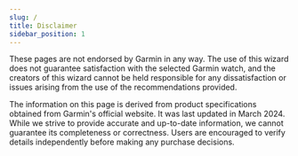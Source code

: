 ```yaml
---
slug: /
title: Disclaimer
sidebar_position: 1
---
```

These pages are not endorsed by Garmin in any way. The use of this wizard does not guarantee satisfaction with the selected Garmin watch, and the creators of this wizard cannot be held responsible for any dissatisfaction or issues arising from the use of the recommendations provided.

The information on this page is derived from product specifications obtained from Garmin's official website. It was last updated in March 2024. While we strive to provide accurate and up-to-date information, we cannot guarantee its completeness or correctness. Users are encouraged to verify details independently before making any purchase decisions.